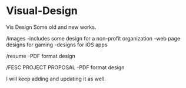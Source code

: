 # Visual-Design
Vis Design
Some old and new works.

/images
-includes some design for a non-profit organization
-web page designs for gaming
-designs for iOS apps

/resume
-PDF format design

/FESC PROJECT PROPOSAL
-PDF format design 

I will keep adding and updating it as well.
